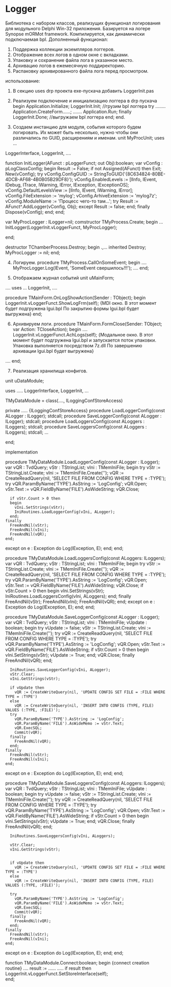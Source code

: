 # Logger
Библиотека с набором классов, реализущих функционал логирования для модульного Delphi Win-32 приложения.
Базируется на логере Synopse mORMot framework.
Компилируется, как динамически подключаемая bpl.
Дополненный функционал: 
1. Поддержка коллекции экземпляров логгеров.
2. Отображение всех логов в одном окне с вкладками.
3. Упаковку и сохранение файла лога в указанное место.
4. Архивацию логов в ежемесячную поддиректорию.
5. Распаковку архивированного файла лога перед просмотром.


использование:

1. В секцию uses drp проекта exe-пускача добавить LoggerInit.pas

2. Реализуем подключение и инициализацию логгера в drp пускача
begin
  Application.Initialize;
  LoggerInit.Init; //грузим bpl логгера
  try
    ........
    Application.CreateForm......;
    .......
    Application.Run;
  finally
    LoggerInit.Done; //выгружаем bpl логгера
  end;
end.

3. Создаем инстанцию для модуля, события которого будем логировать.
Их может быть несколько, нужно чтобы они различались по GUID, расщирениям и именам.
unit MyProcUnit;
uses ... 

LoggerInterface, 
LoggerInit,
....

function InitLogger(AFunct : pLoggerFunct; out Obj):boolean;
var
vConfig : pLogClassConfig;
begin
  Result := False;
  if not Assigned(AFunct) then
    Exit;
  New(vConfig);
  try
    vConfig.ConfigGUID := StringToGUID('{8C634824-80BE-4DCB-AF68-4B0B05B29DF8}');
    vConfig.EnabledLevels := [lInfo, lEvent, lDebug, lTrace, lWarning, lError,
                             lException, lExceptionOS];
    vConfig.DefaultLevelsView := [lInfo, lEvent, lWarning, lError];
    vConfig.FileExtension := 'mylog';
    vConfig.ArhiveExtension := 'mylog7z';
    vConfig.ModuleName := 'Процесс чего-то там...';
    try
      Result := AFunct^.AddLogger(vConfig, Obj);
    except
      Result := false;
    end;
  finally
    Dispose(vConfig);
  end;
end;

var MyProcLogger : ILogger=nil;
comstructor TMyProcess.Create;
begin
  ...
  InitLogger(LoggerInit.vLoggerFunct, MyProcLogger);
  
end;

destructor TChamberProcess.Destroy;
begin
  .,...
  inherited Destroy;
  MyProcLogger := nil;
end;

4. Логируем.
procedure TMyProcess.CallOnSomeEvent;
begin
  ....
  MyProcLogger.Log(lEvent, 'SomeEvent свершилось!!!');
  ....
end;

5. Отображаем журнал событий 
unit uMainForm;


....
uses ... 
LoggerInit,
....


procedure TMainForm.OnLogShowAction(Sender : TObject);
begin
  LoggerInit.vLoggerFunct.ShowLogFrm(self);
  {MDI окно. В этот момент будет подгружена lgui.bpl
  По закрытию формы lgui.bpl будет выгружена}
end;

6. Архивируем логи.
procedure TMainForm.FormClose(Sender: TObject; var Action: TCloseAction);
begin
  ....
  LoggerInit.vLoggerFunct.AchLogs(self);
  {Модальное окно. В этот момент будет подгружена lgui.bpl
  и запускается поток упаковки. Упаковка выполняется посредством 7z.dll
  По завершению архивации lgui.bpl будет выгружена}
  
  ....
end;

7. Реализация хранилища конфигов.

unit uDataModule;

uses 
.....
LoggerInterface,
LoggerInit,
...

TMyDataModule = class(...., ILoggingConfStoreAccess)

 private
 .....
   {ILoggingConfStoreAccess}
   procedure LoadLoggerConfig(const ALogger : ILogger); stdcall;
   procedure SaveLoggerConfig(const ALogger : ILogger); stdcall;
   procedure LoadLoggersConfig(const ALoggers : ILoggers); stdcall;
   procedure SaveLoggersConfig(const ALoggers : ILoggers); stdcall;
  ...
  
end;


implementation


procedure TMyDataModule.LoadLoggerConfig(const ALogger : ILogger);
var
vQR : TvdQuery;
vStr : TStringList;
vIni : TMemIniFile;
begin
  try
    vStr := TStringList.Create;
    vIni := TMemIniFile.Create('');
    vQR := CreateReadQuery(nil, 'SELECT FILE FROM CONFIG WHERE TYPE = :TYPE');
    try
      vQR.ParamByName('TYPE').AsString := 'LogConfig';
      vQR.Open;
      vStr.Text := vQR.FieldByName('FILE').AsWideString;
      vQR.Close;

      if vStr.Count > 0 then
      begin
        vIni.SetStrings(vStr);
        IniRoutines.LoadLoggerConfig(vIni, ALogger);
      end;
    finally
      FreeAndNil(vStr);
      FreeAndNil(vIni);
      FreeAndNil(vQR);
    end;
  except
    on e : Exception do
      Log(lException, E);
  end;
end;

procedure TMyDataModule.LoadLoggersConfig(const ALoggers: ILoggers);
var
vQR : TvdQuery;
vStr : TStringList;
vIni : TMemIniFile;
begin
  try
    vStr := TStringList.Create;
    vIni := TMemIniFile.Create('');
    vQR := CreateReadQuery(nil, 'SELECT FILE FROM CONFIG WHERE TYPE = :TYPE');
    try
      vQR.ParamByName('TYPE').AsString := 'LogConfig';
      vQR.Open;
      vStr.Text := vQR.FieldByName('FILE').AsWideString;
      vQR.Close;
      if vStr.Count > 0 then
      begin
        vIni.SetStrings(vStr);
        IniRoutines.LoadLoggersConfig(vIni, ALoggers);
      end;
    finally
      FreeAndNil(vStr);
      FreeAndNil(vIni);
      FreeAndNil(vQR);
    end;
  except
    on e : Exception do
      Log(lException, E);
  end;
end;

procedure TMyDataModule.SaveLoggerConfig(const ALogger : ILogger);
var
vQR : TvdQuery;
vStr : TStringList;
vIni : TMemIniFile;
vUpdate : boolean;
begin
  try
    vUpdate := false;
    vStr := TStringList.Create;
    vIni := TMemIniFile.Create('');
    try
      vQR := CreateReadQuery(nil, 'SELECT FILE FROM CONFIG WHERE TYPE = :TYPE');
      try
        vQR.ParamByName('TYPE').AsString := 'LogConfig';
        vQR.Open;
        vStr.Text := vQR.FieldByName('FILE').AsWideString;
        if vStr.Count > 0 then
        begin
          vIni.SetStrings(vStr);
          vUpdate := True;
        end;
        vQR.Close;
      finally
        FreeAndNil(vQR);
      end;


      IniRoutines.SaveLoggerConfig(vIni, ALogger);
      vStr.Clear;
      vIni.GetStrings(vStr);

      if vUpdate then
        vQR := CreateWriteQuery(nil, 'UPDATE CONFIG SET FILE = :FILE WHERE TYPE = :TYPE')
      else
        vQR := CreateWriteQuery(nil, 'INSERT INTO CONFIG (TYPE, FILE) VALUES (:TYPE, :FILE)');
      try
        vQR.ParamByName('TYPE').AsString := 'LogConfig';
        vQR.ParamByName('FILE').AsWideMemo := vStr.Text;
        vQR.ExecSQL;
        Commit(vQR);
      finally
        FreeAndNil(vQR);
      end;
    finally
      FreeAndNil(vStr);
      FreeAndNil(vIni);
    end;
  except
    on e : Exception do
      Log(lException, E);
  end;
end; 

procedure TMyDataModule.SaveLoggersConfig(const ALoggers: ILoggers);
var
vQR : TvdQuery;
vStr : TStringList;
vIni : TMemIniFile;
vUpdate : boolean;
begin
  try
    vUpdate := false;
    vStr := TStringList.Create;
    vIni := TMemIniFile.Create('');
    try
      vQR := CreateReadQuery(nil, 'SELECT FILE FROM CONFIG WHERE TYPE = :TYPE');
      try
        vQR.ParamByName('TYPE').AsString := 'LogConfig';
        vQR.Open;
        vStr.Text := vQR.FieldByName('FILE').AsWideString;
        if vStr.Count > 0 then
        begin
          vIni.SetStrings(vStr);
          vUpdate := True;
        end;
        vQR.Close;
      finally
        FreeAndNil(vQR);
      end;

      IniRoutines.SaveLoggersConfig(vIni, ALoggers);

      vStr.Clear;
      vIni.GetStrings(vStr);


      if vUpdate then
        vQR := CreateWriteQuery(nil, 'UPDATE CONFIG SET FILE = :FILE WHERE TYPE = :TYPE')
      else
        vQR := CreateWriteQuery(nil, 'INSERT INTO CONFIG (TYPE, FILE) VALUES (:TYPE, :FILE)');

      try
        vQR.ParamByName('TYPE').AsString := 'LogConfig';
        vQR.ParamByName('FILE').AsWideMemo := vStr.Text;
        vQR.ExecSQL;
        Commit(vQR);
      finally
        FreeAndNil(vQR);
      end;
    finally
      FreeAndNil(vStr);
      FreeAndNil(vIni);
    end;
  except
    on e : Exception do
      Log(lException, E);
  end;
end;

function TMyDataModule.Connect:boolean;
begin
  {connect creation routine}
  ....
  result := ......
  .....
  if result then
    LoggerInit.vLoggerFunct.SetStoreInterface(self);  
end;
